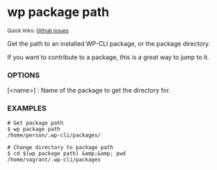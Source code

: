 # wp package path

<small>Quick links: <a href="https://github.com/issues?q=is%3Aopen+label%3Acommand%3Apackage-path+sort%3Aupdated-desc+org%3Awp-cli">Github issues</a></small>

Get the path to an installed WP-CLI package, or the package directory.

If you want to contribute to a package, this is a great way to jump to it.

### OPTIONS

[&lt;name&gt;]
: Name of the package to get the directory for.

### EXAMPLES

    # Get package path
    $ wp package path
    /home/person/.wp-cli/packages/

    # Change directory to package path
    $ cd $(wp package path) &amp;&amp; pwd
    /home/vagrant/.wp-cli/packages



